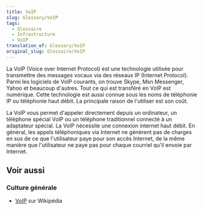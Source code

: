 ```yaml
---
title: VoIP
slug: Glossary/VoIP
tags:
  - Glossaire
  - Infrastructure
  - VoIP
translation_of: Glossary/VoIP
original_slug: Glossaire/VoIP
---
```


La VoIP (Voice over Internet Protocol) est une technologie utilisée pour transmettre des messages vocaux via des réseaux IP (Internet Protocol). Parmi les logiciels de VoIP courants, on trouve Skype, Msn Messenger, Yahoo et beaucoup d'autres. Tout ce qui est transféré en VoIP est numérique. Cette technologie est aussi connue sous les noms de téléphonie IP ou téléphonie haut débit. La principale raison de l'utiliser est son coût.

La VoIP vous permet d'appeler directement depuis un ordinateur, un téléphone spécial VoIP ou un téléphone traditionnel connecté à un adaptateur spécial. La VoIP nécessite une connexion internet haut débit. En général, les appels téléphoniques via Internet ne génèrent pas de charges en sus de ce que l'utilisateur paye pour son accès Internet, de la même manière que l'utilisateur ne paye pas pour chaque courriel qu'il envoie par Internet.

## Voir aussi

### Culture générale

- [VoIP](https://fr.wikipedia.org/wiki/Voix_sur_IP) sur Wikipédia
